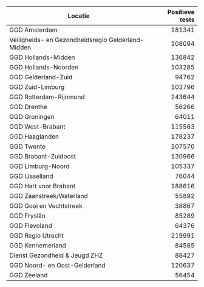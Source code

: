 | Locatie | Positieve tests |
|---------|----------------:|
| GGD Amsterdam                            | 181341 |
| Veiligheids- en Gezondheidsregio Gelderland-Midden | 108094 |
| GGD Hollands-Midden                      | 136842 |
| GGD Hollands-Noorden                     | 103285 |
| GGD Gelderland-Zuid                      | 94762 |
| GGD Zuid-Limburg                         | 103796 |
| GGD Rotterdam-Rijnmond                   | 243644 |
| GGD Drenthe                              | 56266 |
| GGD Groningen                            | 64011 |
| GGD West-Brabant                         | 115563 |
| GGD Haaglanden                           | 178237 |
| GGD Twente                               | 107570 |
| GGD Brabant-Zuidoost                     | 130966 |
| GGD Limburg-Noord                        | 105337 |
| GGD IJsselland                           | 76044 |
| GGD Hart voor Brabant                    | 188616 |
| GGD Zaanstreek/Waterland                 | 55892 |
| GGD Gooi en Vechtstreek                  | 38867 |
| GGD Fryslân                              | 85289 |
| GGD Flevoland                            | 64376 |
| GGD Regio Utrecht                        | 219991 |
| GGD Kennemerland                         | 84585 |
| Dienst Gezondheid & Jeugd ZHZ            | 88427 |
| GGD Noord- en Oost-Gelderland            | 120637 |
| GGD Zeeland                              | 56454 |
